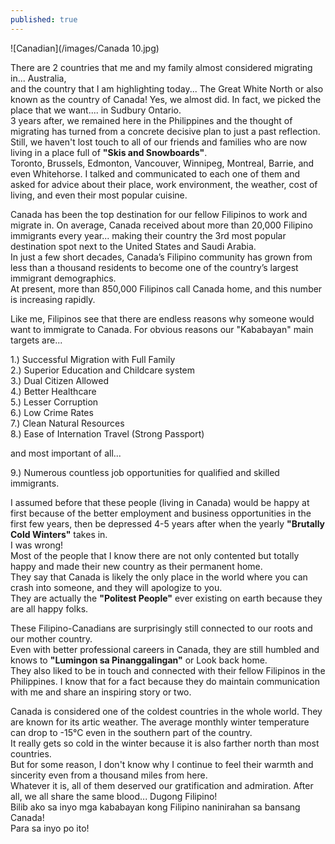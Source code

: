 ```yaml
---
published: true
---
```

![Canadian](/images/Canada 10.jpg)

There are 2 countries that me and my family almost considered migrating in... Australia,   
and the country that I am highlighting today... The Great White North or also known as the country of Canada!   Yes, we almost did. In fact, we picked the place that we want.... in Sudbury Ontario.   
3 years after, we remained here in the Philippines and the thought of migrating has turned from a concrete decisive plan to just a past reflection.   
Still, we haven't lost touch to all of our friends and families who are now living in a place full of **"Skis and Snowboards"**.   
Toronto, Brussels, Edmonton, Vancouver, Winnipeg, Montreal, Barrie, and even Whitehorse. I talked and communicated to each one of them and asked for advice about their place, work environment, the weather, cost of living, and even their most popular cuisine. 

Canada has been the top destination for our fellow Filipinos to work and migrate in. On average, Canada received about more than 20,000 Filipino immigrants every year... making their country the 3rd most popular destination spot next to the United States and Saudi Arabia.   
In just a few short decades, Canada’s Filipino community has grown from less than a thousand residents to become one of the country’s largest immigrant demographics.   
At present, more than 850,000 Filipinos call Canada home, and this number is increasing rapidly. 

Like me, Filipinos see that there are endless reasons why someone would want to immigrate to Canada.   For obvious reasons our "Kababayan" main targets are...

1.) Successful Migration with Full Family   
2.) Superior Education and Childcare system   
3.) Dual Citizen Allowed   
4.) Better Healthcare   
5.) Lesser Corruption   
6.) Low Crime Rates   
7.) Clean Natural Resources   
8.) Ease of Internation Travel (Strong Passport)

and most important of all...

9.) Numerous countless job opportunities for qualified and skilled immigrants. 

I assumed before that these people (living in Canada) would be happy at first because of the better employment and business opportunities in the first few years, then be depressed 4-5 years after when the yearly **"Brutally Cold Winters"** takes in.   
I was wrong!   
Most of the people that I know there are not only contented but totally happy and made their new country as their permanent home.   
They say that Canada is likely the only place in the world where you can crash into someone, and they will apologize to you.   
They are actually the **"Politest People"** ever existing on earth because they are all happy folks.

These Filipino-Canadians are surprisingly still connected to our roots and our mother country.   
Even with better professional careers in Canada, they are still humbled and knows to **"Lumingon sa Pinanggalingan"** or Look back home.   
They also liked to be in touch and connected with their fellow Filipinos in the Philippines. 
I know that for a fact because they do maintain communication with me and share an inspiring story or two. 

Canada is considered one of the coldest countries in the whole world. They are known for its artic weather. The average monthly winter temperature can drop to -15°C even in the southern part of the country.   
It really gets so cold in the winter because it is also farther north than most countries.   
But for some reason, I don't know why I continue to feel their warmth and sincerity even from a thousand miles from here.   
Whatever it is, all of them deserved our gratification and admiration. After all, we all share the same blood... Dugong Filipino!   
Bilib ako sa inyo mga kababayan kong Filipino naninirahan sa bansang Canada!   
Para sa inyo po ito! 

